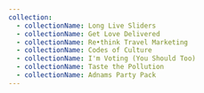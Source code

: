 ```yaml
---
collection:
  - collectionName: Long Live Sliders
  - collectionName: Get Love Delivered
  - collectionName: Re•think Travel Marketing
  - collectionName: Codes of Culture
  - collectionName: I'm Voting (You Should Too)
  - collectionName: Taste the Pollution
  - collectionName: Adnams Party Pack
---
```

